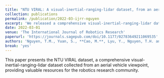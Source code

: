 ```yaml
---
title: "NTU VIRAL: A visual-inertial-ranging-lidar dataset, from an aerial vehicle viewpoint"
collection: publications
permalink: /publication/2022-03-ijrr-nguyen
excerpt: 'We released a comprehensive visual-inertial-ranging-lidar dataset from an aerial vehicle viewpoint for research community.'
date: 2022-03-01
venue: 'The International Journal of Robotics Research'
paperurl: 'https://journals.sagepub.com/doi/10.1177/02783649211069535'
authors: 'Nguyen, T.M., Yuan, S., **Cao, M.**, Lyu, Y., Nguyen, T.H. and Xie, L.'
break: 'yes'
---
```


This paper presents the NTU VIRAL dataset, a comprehensive visual-inertial-ranging-lidar dataset collected from an aerial vehicle viewpoint, providing valuable resources for the robotics research community. 